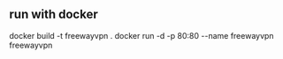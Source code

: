 ## run with docker
docker build -t freewayvpn .
docker run -d -p 80:80 --name freewayvpn freewayvpn
